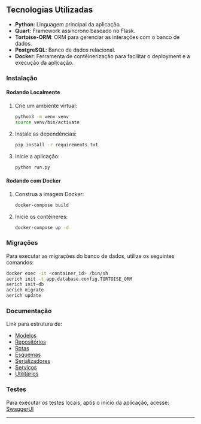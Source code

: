 ## Tecnologias Utilizadas

- **Python**: Linguagem principal da aplicação.
- **Quart**: Framework assíncrono baseado no Flask.
- **Tortoise-ORM**: ORM para gerenciar as interações com o banco de dados.
- **PostgreSQL**: Banco de dados relacional.
- **Docker**: Ferramenta de contêinerização para facilitar o deployment e a execução da aplicação.

### Instalação

#### Rodando Localmente

1. Crie um ambiente virtual:

   ```bash
   python3 -m venv venv
   source venv/bin/activate
   ```

2. Instale as dependências:

   ```bash
   pip install -r requirements.txt
   ```

3. Inicie a aplicação:

   ```bash
   python run.py
   ```

#### Rodando com Docker

1. Construa a imagem Docker:

   ```bash
   docker-compose build
   ```

2. Inicie os contêineres:

   ```bash
   docker-compose up -d
   ```

### Migrações

Para executar as migrações do banco de dados, utilize os seguintes comandos:

```bash
docker exec -it <container_id> /bin/sh
aerich init -t app.database.config.TORTOISE_ORM
aerich init-db
aerich migrate
aerich update
```

### Documentação

Link para estrutura de:

- [Modelos](app\docs\models\README.md)
- [Repositórios](app\docs\repositories\README.md)
- [Rotas](app\docs\routes\README.md)
- [Esquemas](app\docs\schemas\README.md)
- [Serializadores](app\docs\serializers\README.md)
- [Serviços](app\docs\services\README.md)
- [Utilitários](app\docs\utils\README.md)

### Testes

Para executar os testes locais, após o início da aplicação, acesse: [SwaggerUI](http://localhost:5000/swaggerui/)

---
